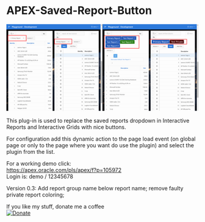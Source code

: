 # APEX-Saved-Report-Button

![Screenshot](https://github.com/rhinterndorfer/APEX-Saved-Report-Button/raw/master/screenshot.png)

This plug-in is used to replace the saved reports dropdown in Interactive Reports and Interactive Grids with nice buttons.

For configuration add this dynamic action to the page load event (on global page or only to the page where you want do use the plugin) and select the plugin from the list.

For a working demo click:  
https://apex.oracle.com/pls/apex/f?p=105972  
Login is: demo / 12345678

Version 0.3: Add report group name below report name; remove faulty private report coloring;

If you like my stuff, donate me a coffee  
[![Donate](https://img.shields.io/badge/Donate-PayPal-green.svg)](https://paypal.me/rhinterndorfer)
